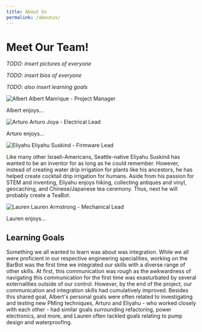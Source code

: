 ```yaml
---
title: About Us
permalink: /aboutus/
---
```


# Meet Our Team!

_TODO: insert pictures of everyone_

_TODO: insert bios of everyone_

_TODO: also insert learning goals_

![Albert](/pie-2022-03/barbot/images/am_b.PNG)
Albert Manrique - Project Manager

Albert enjoys...

![Arturo](/pie-2022-03/barbot/images/aj_b.PNG)
Arturo Joya - Electrical Lead

Arturo enjoys...

![Eliyahu](/pie-2022-03/barbot/images/es_b.PNG)
Eliyahu Suskind - Firmware Lead

Like many other Israeli-Americans, Seattle-native Eliyahu Suskind has wanted to be an inventor for as long as he could remember. However, instead of creating water drip irrigation for plants like his ancestors, he has helped create cocktail drip irrigation for humans. Aside from his passion for STEM and inventing, Eliyahu enjoys hiking, collecting antiques and vinyl, geocaching, and Chinese/Japanese tea ceremony. Thus, next he will probably create a TeaBot.

![Lauren](/pie-2022-03/barbot/images/la_b.PNG)
Lauren Armstrong - Mechanical Lead

Lauren enjoys...

## Learning Goals

Something we all wanted to learn was about was integration. While we all were proficient in our respective engineering specialities, working on the BarBot was the first time we integrated our skills with a diverse range of other skills. At first, this communication was rough as the awkwardness of navigating this communication for the first time was exasturbated by several externalities outside of our control. However, by the end of the project, our communication and integration skills had cumulatively improved. Besides this shared goal, Albert's personal goals were often related to investigating and testing new PMing techniques, Arturo and Eliyahu - who worked closely with each other - had similar goals surrounding refactoring, power electronics, and more, and Lauren often tackled goals relating to pump design and waterproofing.
